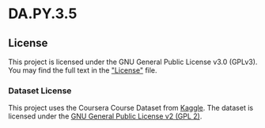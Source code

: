 # DA.PY.3.5

## License

This project is licensed under the GNU General Public License v3.0 (GPLv3). You may find the full text in the ["License"](https://github.com/TuringCollegeSubmissions/avabal-PYDA.3.5/blob/main/License.txt) file. 

### Dataset License

This project uses the Coursera Course Dataset from [Kaggle](https://www.kaggle.com/datasets/siddharthm1698/coursera-course-dataset). The dataset is licensed under the [GNU General Public License v2 (GPL 2)](https://www.gnu.org/licenses/old-licenses/gpl-2.0.en.html).